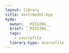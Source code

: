 ```yaml
---
layout: library
title: test/model.hpp
hyde:
  owner: __MISSING__
  brief: __MISSING__
  tags:
    - sourcefile
  library-type: sourcefile
---
```

